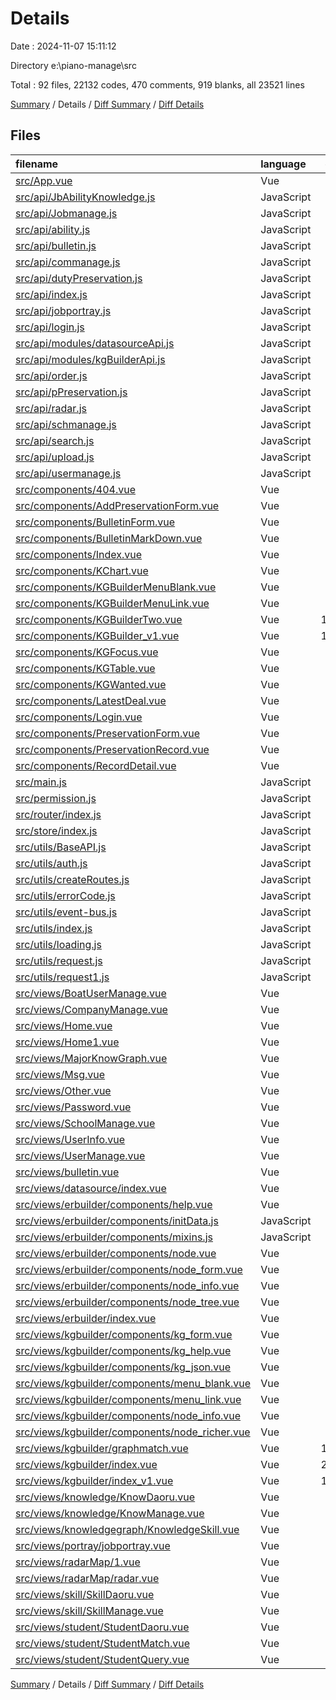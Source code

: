 # Details

Date : 2024-11-07 15:11:12

Directory e:\\piano-manage\\src

Total : 92 files,  22132 codes, 470 comments, 919 blanks, all 23521 lines

[Summary](results.md) / Details / [Diff Summary](diff.md) / [Diff Details](diff-details.md)

## Files
| filename | language | code | comment | blank | total |
| :--- | :--- | ---: | ---: | ---: | ---: |
| [src/App.vue](/src/App.vue) | Vue | 58 | 0 | 4 | 62 |
| [src/api/JbAbilityKnowledge.js](/src/api/JbAbilityKnowledge.js) | JavaScript | 35 | 4 | 5 | 44 |
| [src/api/Jobmanage.js](/src/api/Jobmanage.js) | JavaScript | 7 | 0 | 7 | 14 |
| [src/api/ability.js](/src/api/ability.js) | JavaScript | 13 | 0 | 7 | 20 |
| [src/api/bulletin.js](/src/api/bulletin.js) | JavaScript | 46 | 0 | 2 | 48 |
| [src/api/commanage.js](/src/api/commanage.js) | JavaScript | 49 | 0 | 9 | 58 |
| [src/api/dutyPreservation.js](/src/api/dutyPreservation.js) | JavaScript | 134 | 0 | 4 | 138 |
| [src/api/index.js](/src/api/index.js) | JavaScript | 20 | 0 | 4 | 24 |
| [src/api/jobportray.js](/src/api/jobportray.js) | JavaScript | 40 | 25 | 11 | 76 |
| [src/api/login.js](/src/api/login.js) | JavaScript | 32 | 0 | 4 | 36 |
| [src/api/modules/datasourceApi.js](/src/api/modules/datasourceApi.js) | JavaScript | 53 | 28 | 2 | 83 |
| [src/api/modules/kgBuilderApi.js](/src/api/modules/kgBuilderApi.js) | JavaScript | 157 | 5 | 5 | 167 |
| [src/api/order.js](/src/api/order.js) | JavaScript | 19 | 0 | 2 | 21 |
| [src/api/pPreservation.js](/src/api/pPreservation.js) | JavaScript | 109 | 0 | 3 | 112 |
| [src/api/radar.js](/src/api/radar.js) | JavaScript | 45 | 0 | 5 | 50 |
| [src/api/schmanage.js](/src/api/schmanage.js) | JavaScript | 64 | 0 | 7 | 71 |
| [src/api/search.js](/src/api/search.js) | JavaScript | 11 | 0 | 2 | 13 |
| [src/api/upload.js](/src/api/upload.js) | JavaScript | 15 | 0 | 6 | 21 |
| [src/api/usermanage.js](/src/api/usermanage.js) | JavaScript | 61 | 0 | 9 | 70 |
| [src/components/404.vue](/src/components/404.vue) | Vue | 47 | 0 | 2 | 49 |
| [src/components/AddPreservationForm.vue](/src/components/AddPreservationForm.vue) | Vue | 89 | 5 | 3 | 97 |
| [src/components/BulletinForm.vue](/src/components/BulletinForm.vue) | Vue | 76 | 0 | 4 | 80 |
| [src/components/BulletinMarkDown.vue](/src/components/BulletinMarkDown.vue) | Vue | 16 | 0 | 5 | 21 |
| [src/components/Index.vue](/src/components/Index.vue) | Vue | 667 | 15 | 23 | 705 |
| [src/components/KChart.vue](/src/components/KChart.vue) | Vue | 10 | 0 | 4 | 14 |
| [src/components/KGBuilderMenuBlank.vue](/src/components/KGBuilderMenuBlank.vue) | Vue | 68 | 1 | 2 | 71 |
| [src/components/KGBuilderMenuLink.vue](/src/components/KGBuilderMenuLink.vue) | Vue | 61 | 1 | 2 | 64 |
| [src/components/KGBuilderTwo.vue](/src/components/KGBuilderTwo.vue) | Vue | 1,273 | 0 | 11 | 1,284 |
| [src/components/KGBuilder_v1.vue](/src/components/KGBuilder_v1.vue) | Vue | 1,273 | 0 | 11 | 1,284 |
| [src/components/KGFocus.vue](/src/components/KGFocus.vue) | Vue | 54 | 7 | 4 | 65 |
| [src/components/KGTable.vue](/src/components/KGTable.vue) | Vue | 274 | 3 | 7 | 284 |
| [src/components/KGWanted.vue](/src/components/KGWanted.vue) | Vue | 78 | 0 | 3 | 81 |
| [src/components/LatestDeal.vue](/src/components/LatestDeal.vue) | Vue | 10 | 0 | 4 | 14 |
| [src/components/Login.vue](/src/components/Login.vue) | Vue | 178 | 2 | 20 | 200 |
| [src/components/PreservationForm.vue](/src/components/PreservationForm.vue) | Vue | 118 | 0 | 4 | 122 |
| [src/components/PreservationRecord.vue](/src/components/PreservationRecord.vue) | Vue | 143 | 0 | 5 | 148 |
| [src/components/RecordDetail.vue](/src/components/RecordDetail.vue) | Vue | 34 | 0 | 4 | 38 |
| [src/main.js](/src/main.js) | JavaScript | 29 | 1 | 6 | 36 |
| [src/permission.js](/src/permission.js) | JavaScript | 38 | 5 | 3 | 46 |
| [src/router/index.js](/src/router/index.js) | JavaScript | 119 | 49 | 14 | 182 |
| [src/store/index.js](/src/store/index.js) | JavaScript | 325 | 37 | 20 | 382 |
| [src/utils/BaseAPI.js](/src/utils/BaseAPI.js) | JavaScript | 21 | 0 | 4 | 25 |
| [src/utils/auth.js](/src/utils/auth.js) | JavaScript | 11 | 0 | 5 | 16 |
| [src/utils/createRoutes.js](/src/utils/createRoutes.js) | JavaScript | 26 | 2 | 6 | 34 |
| [src/utils/errorCode.js](/src/utils/errorCode.js) | JavaScript | 6 | 0 | 1 | 7 |
| [src/utils/event-bus.js](/src/utils/event-bus.js) | JavaScript | 36 | 1 | 2 | 39 |
| [src/utils/index.js](/src/utils/index.js) | JavaScript | 12 | 2 | 3 | 17 |
| [src/utils/loading.js](/src/utils/loading.js) | JavaScript | 15 | 0 | 4 | 19 |
| [src/utils/request.js](/src/utils/request.js) | JavaScript | 48 | 9 | 6 | 63 |
| [src/utils/request1.js](/src/utils/request1.js) | JavaScript | 94 | 10 | 5 | 109 |
| [src/views/BoatUserManage.vue](/src/views/BoatUserManage.vue) | Vue | 271 | 6 | 23 | 300 |
| [src/views/CompanyManage.vue](/src/views/CompanyManage.vue) | Vue | 454 | 3 | 6 | 463 |
| [src/views/Home.vue](/src/views/Home.vue) | Vue | 175 | 2 | 21 | 198 |
| [src/views/Home1.vue](/src/views/Home1.vue) | Vue | 200 | 0 | 5 | 205 |
| [src/views/MajorKnowGraph.vue](/src/views/MajorKnowGraph.vue) | Vue | 572 | 3 | 38 | 613 |
| [src/views/Msg.vue](/src/views/Msg.vue) | Vue | 191 | 0 | 3 | 194 |
| [src/views/Other.vue](/src/views/Other.vue) | Vue | 20 | 0 | 3 | 23 |
| [src/views/Password.vue](/src/views/Password.vue) | Vue | 96 | 0 | 4 | 100 |
| [src/views/SchoolManage.vue](/src/views/SchoolManage.vue) | Vue | 489 | 3 | 7 | 499 |
| [src/views/UserInfo.vue](/src/views/UserInfo.vue) | Vue | 197 | 0 | 3 | 200 |
| [src/views/UserManage.vue](/src/views/UserManage.vue) | Vue | 387 | 0 | 14 | 401 |
| [src/views/bulletin.vue](/src/views/bulletin.vue) | Vue | 137 | 0 | 2 | 139 |
| [src/views/datasource/index.vue](/src/views/datasource/index.vue) | Vue | 561 | 4 | 3 | 568 |
| [src/views/erbuilder/components/help.vue](/src/views/erbuilder/components/help.vue) | Vue | 59 | 0 | 3 | 62 |
| [src/views/erbuilder/components/initData.js](/src/views/erbuilder/components/initData.js) | JavaScript | 163 | 0 | 2 | 165 |
| [src/views/erbuilder/components/mixins.js](/src/views/erbuilder/components/mixins.js) | JavaScript | 84 | 76 | 1 | 161 |
| [src/views/erbuilder/components/node.vue](/src/views/erbuilder/components/node.vue) | Vue | 226 | 4 | 12 | 242 |
| [src/views/erbuilder/components/node_form.vue](/src/views/erbuilder/components/node_form.vue) | Vue | 305 | 0 | 5 | 310 |
| [src/views/erbuilder/components/node_info.vue](/src/views/erbuilder/components/node_info.vue) | Vue | 56 | 1 | 4 | 61 |
| [src/views/erbuilder/components/node_tree.vue](/src/views/erbuilder/components/node_tree.vue) | Vue | 257 | 0 | 7 | 264 |
| [src/views/erbuilder/index.vue](/src/views/erbuilder/index.vue) | Vue | 866 | 4 | 20 | 890 |
| [src/views/kgbuilder/components/kg_form.vue](/src/views/kgbuilder/components/kg_form.vue) | Vue | 510 | 7 | 8 | 525 |
| [src/views/kgbuilder/components/kg_help.vue](/src/views/kgbuilder/components/kg_help.vue) | Vue | 128 | 0 | 4 | 132 |
| [src/views/kgbuilder/components/kg_json.vue](/src/views/kgbuilder/components/kg_json.vue) | Vue | 56 | 1 | 4 | 61 |
| [src/views/kgbuilder/components/menu_blank.vue](/src/views/kgbuilder/components/menu_blank.vue) | Vue | 67 | 1 | 2 | 70 |
| [src/views/kgbuilder/components/menu_link.vue](/src/views/kgbuilder/components/menu_link.vue) | Vue | 67 | 1 | 7 | 75 |
| [src/views/kgbuilder/components/node_info.vue](/src/views/kgbuilder/components/node_info.vue) | Vue | 56 | 1 | 4 | 61 |
| [src/views/kgbuilder/components/node_richer.vue](/src/views/kgbuilder/components/node_richer.vue) | Vue | 53 | 15 | 6 | 74 |
| [src/views/kgbuilder/graphmatch.vue](/src/views/kgbuilder/graphmatch.vue) | Vue | 1,399 | 19 | 67 | 1,485 |
| [src/views/kgbuilder/index.vue](/src/views/kgbuilder/index.vue) | Vue | 2,020 | 23 | 12 | 2,055 |
| [src/views/kgbuilder/index_v1.vue](/src/views/kgbuilder/index_v1.vue) | Vue | 1,463 | 21 | 6 | 1,490 |
| [src/views/knowledge/KnowDaoru.vue](/src/views/knowledge/KnowDaoru.vue) | Vue | 223 | 2 | 24 | 249 |
| [src/views/knowledge/KnowManage.vue](/src/views/knowledge/KnowManage.vue) | Vue | 488 | 24 | 32 | 544 |
| [src/views/knowledgegraph/KnowledgeSkill.vue](/src/views/knowledgegraph/KnowledgeSkill.vue) | Vue | 821 | 15 | 59 | 895 |
| [src/views/portray/jobportray.vue](/src/views/portray/jobportray.vue) | Vue | 530 | 7 | 34 | 571 |
| [src/views/radarMap/1.vue](/src/views/radarMap/1.vue) | Vue | 138 | 5 | 10 | 153 |
| [src/views/radarMap/radar.vue](/src/views/radarMap/radar.vue) | Vue | 875 | 0 | 34 | 909 |
| [src/views/skill/SkillDaoru.vue](/src/views/skill/SkillDaoru.vue) | Vue | 165 | 1 | 22 | 188 |
| [src/views/skill/SkillManage.vue](/src/views/skill/SkillManage.vue) | Vue | 534 | 3 | 43 | 580 |
| [src/views/student/StudentDaoru.vue](/src/views/student/StudentDaoru.vue) | Vue | 319 | 3 | 33 | 355 |
| [src/views/student/StudentMatch.vue](/src/views/student/StudentMatch.vue) | Vue | 127 | 1 | 15 | 143 |
| [src/views/student/StudentQuery.vue](/src/views/student/StudentQuery.vue) | Vue | 110 | 2 | 12 | 124 |

[Summary](results.md) / Details / [Diff Summary](diff.md) / [Diff Details](diff-details.md)